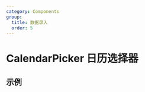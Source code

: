 ```yaml
---
category: Components
group:
  title: 数据录入
  order: 5
---
```

# CalendarPicker 日历选择器

## 示例
<code src="./demo/base.tsx"></code>
